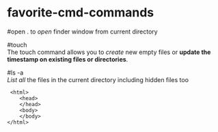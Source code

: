 # favorite-cmd-commands

#open . 
to *open* finder window from current directory

#touch     
The touch command allows you to *create* new 
empty files or **update the timestamp on existing files 
or directories**. 

#ls -a         
*List all* the files in the current directory
including hidden files too


```
 <html>
    <head>
    </head>
    <body>
    </body>
</html>
```
